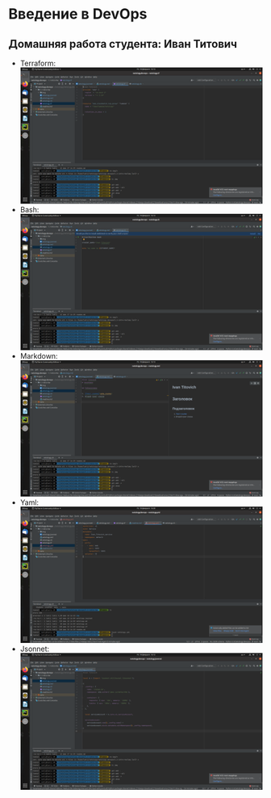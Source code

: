 # Введение в DevOps

## Домашняя работа студента: Иван Титович

   - Terraform: ![Терраформ](img/tf.png)
   - Bash: ![bahs](img/sh.png)
   - Markdown: ![markdown](img/md.png)
   - Yaml: ![Yaml](img/yaml.png)
   - Jsonnet: ![Jsonnet](img/jsonnet.png)
